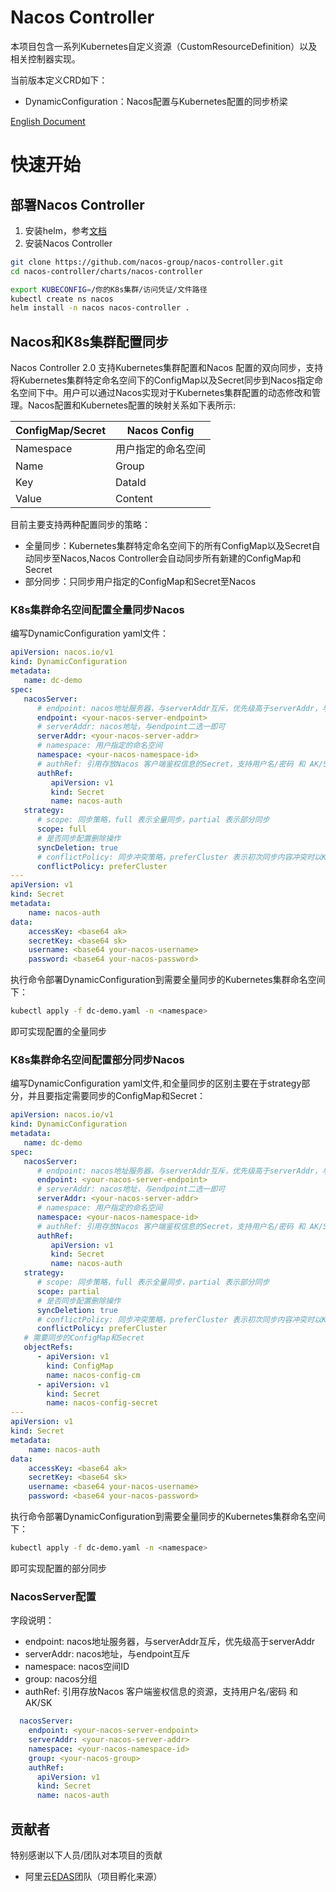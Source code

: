 # Nacos Controller
本项目包含一系列Kubernetes自定义资源（CustomResourceDefinition）以及相关控制器实现。

当前版本定义CRD如下：
- DynamicConfiguration：Nacos配置与Kubernetes配置的同步桥梁

[English Document](./README.md)

# 快速开始
## 部署Nacos Controller
1. 安装helm，参考[文档](https://helm.sh/docs/intro/install/)
2. 安装Nacos Controller
```bash
git clone https://github.com/nacos-group/nacos-controller.git
cd nacos-controller/charts/nacos-controller

export KUBECONFIG=/你的K8s集群/访问凭证/文件路径
kubectl create ns nacos
helm install -n nacos nacos-controller .
```
## Nacos和K8s集群配置同步
Nacos Controller 2.0 支持Kubernetes集群配置和Nacos 配置的双向同步，支持将Kubernetes集群特定命名空间下的ConfigMap以及Secret同步到Nacos指定命名空间下中。用户可以通过Nacos实现对于Kubernetes集群配置的动态修改和管理。Nacos配置和Kubernetes配置的映射关系如下表所示:

| ConfigMap/Secret | Nacos Config    |
|------------------|-----------------|
| Namespace        | 用户指定的命名空间       |
| Name             | Group           |
| Key              | DataId          |
| Value            | Content         |

目前主要支持两种配置同步的策略：
- 全量同步：Kubernetes集群特定命名空间下的所有ConfigMap以及Secret自动同步至Nacos,Nacos Controller会自动同步所有新建的ConfigMap和Secret
- 部分同步：只同步用户指定的ConfigMap和Secret至Nacos

### K8s集群命名空间配置全量同步Nacos
编写DynamicConfiguration yaml文件：
```yaml
apiVersion: nacos.io/v1
kind: DynamicConfiguration
metadata:
   name: dc-demo
spec:
   nacosServer:
      # endpoint: nacos地址服务器，与serverAddr互斥，优先级高于serverAddr，与serverAddr二选一即可
      endpoint: <your-nacos-server-endpoint>
      # serverAddr: nacos地址，与endpoint二选一即可
      serverAddr: <your-nacos-server-addr>
      # namespace: 用户指定的命名空间
      namespace: <your-nacos-namespace-id>
      # authRef: 引用存放Nacos 客户端鉴权信息的Secret，支持用户名/密码 和 AK/SK, Nacos服务端未开启鉴权可忽略
      authRef:
         apiVersion: v1
         kind: Secret
         name: nacos-auth
   strategy:
      # scope: 同步策略，full 表示全量同步，partial 表示部分同步
      scope: full
      # 是否同步配置删除操作
      syncDeletion: true
      # conflictPolicy: 同步冲突策略，preferCluster 表示初次同步内容冲突时以Kubernetes集群配置为准，preferServer 表示以Nacos配置为准
      conflictPolicy: preferCluster
---
apiVersion: v1
kind: Secret
metadata:
    name: nacos-auth
data:
    accessKey: <base64 ak>
    secretKey: <base64 sk>
    username: <base64 your-nacos-username>
    password: <base64 your-nacos-password>
```
执行命令部署DynamicConfiguration到需要全量同步的Kubernetes集群命名空间下：
```bash
kubectl apply -f dc-demo.yaml -n <namespace>
```
即可实现配置的全量同步
### K8s集群命名空间配置部分同步Nacos
编写DynamicConfiguration yaml文件,和全量同步的区别主要在于strategy部分，并且要指定需要同步的ConfigMap和Secret：
```yaml
apiVersion: nacos.io/v1
kind: DynamicConfiguration
metadata:
   name: dc-demo
spec:
   nacosServer:
      # endpoint: nacos地址服务器，与serverAddr互斥，优先级高于serverAddr，与serverAddr二选一即可
      endpoint: <your-nacos-server-endpoint>
      # serverAddr: nacos地址，与endpoint二选一即可
      serverAddr: <your-nacos-server-addr>
      # namespace: 用户指定的命名空间
      namespace: <your-nacos-namespace-id>
      # authRef: 引用存放Nacos 客户端鉴权信息的Secret，支持用户名/密码 和 AK/SK, Nacos服务端未开启鉴权可忽略
      authRef:
         apiVersion: v1
         kind: Secret
         name: nacos-auth
   strategy:
      # scope: 同步策略，full 表示全量同步，partial 表示部分同步
      scope: partial
      # 是否同步配置删除操作
      syncDeletion: true
      # conflictPolicy: 同步冲突策略，preferCluster 表示初次同步内容冲突时以Kubernetes集群配置为准，preferServer 表示以Nacos配置为准
      conflictPolicy: preferCluster
   # 需要同步的ConfigMap和Secret
   objectRefs:
      - apiVersion: v1
        kind: ConfigMap
        name: nacos-config-cm
      - apiVersion: v1
        kind: Secret
        name: nacos-config-secret
---
apiVersion: v1
kind: Secret
metadata:
    name: nacos-auth
data:
    accessKey: <base64 ak>
    secretKey: <base64 sk>
    username: <base64 your-nacos-username>
    password: <base64 your-nacos-password>
```
执行命令部署DynamicConfiguration到需要全量同步的Kubernetes集群命名空间下：
```bash
kubectl apply -f dc-demo.yaml -n <namespace>
```
即可实现配置的部分同步

### NacosServer配置
字段说明：
- endpoint: nacos地址服务器，与serverAddr互斥，优先级高于serverAddr
- serverAddr: nacos地址，与endpoint互斥
- namespace: nacos空间ID
- group: nacos分组
- authRef: 引用存放Nacos 客户端鉴权信息的资源，支持用户名/密码 和 AK/SK
```yaml
  nacosServer:
    endpoint: <your-nacos-server-endpoint>
    serverAddr: <your-nacos-server-addr>
    namespace: <your-nacos-namespace-id>
    group: <your-nacos-group>
    authRef:
      apiVersion: v1
      kind: Secret
      name: nacos-auth
```

## 贡献者
特别感谢以下人员/团队对本项目的贡献

- 阿里云[EDAS](https://www.aliyun.com/product/edas)团队（项目孵化来源）
